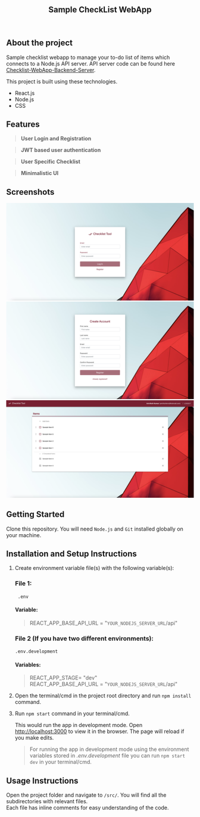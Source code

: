 <h2 align="center">
  Sample CheckList WebApp<br/>
</h2>

<br/>

## About the project

Sample checklist webapp to manage your to-do list of items which connects to a Node.js API server. API server code can be found here <a href="https://github.com/antrikshkmr/Checklist-WebApp-Backend-Server" target="_blank">Checklist-WebApp-Backend-Server</a>. <br/>

This project is built using these technologies.

- React.js
- Node.js
- CSS

## Features

> **User Login and Registration**

> **JWT based user authentication**

> **User Specific Checklist**

> **Minimalistic UI**

## Screenshots

<div align="center">
  <img alt="screenshot1" src="./src/assets/readme/screenshot1.png" />
    <img alt="screenshot2" src="./src/assets/readme/screenshot2.png" />
      <img alt="screenshot3" src="./src/assets/readme/screenshot3.png" />
</div>

## Getting Started

Clone this repository. You will need `Node.js` and `Git` installed globally on your machine.

## Installation and Setup Instructions

1.  Create environment variable file(s) with the following variable(s):

    ### **File 1**:

         .env

    #### Variable:

    > REACT_APP_BASE_API_URL = "`YOUR_NODEJS_SERVER_URL`/api"


    ### **File 2** (If you have two different environments):

        .env.development

    #### Variables:

    >REACT_APP_STAGE= "dev"<br/>
    >REACT_APP_BASE_API_URL = "`YOUR_NODEJS_SERVER_URL`/api"

2.  Open the terminal/cmd in the project root directory and run `npm install` command.

3.  Run `npm start` command in your terminal/cmd.

    This would run the app in development mode.
    Open [http://localhost:3000](http://localhost:3000) to view it in the browser.
    The page will reload if you make edits.

    > For running the app in development mode using the environment variables stored in _.env.development_ file you can run `npm start dev` in your terminal/cmd.

## Usage Instructions

Open the project folder and navigate to `/src/`. You will find all the subdirectories with relevant files.<br/>
Each file has inline comments for easy understanding of the code.<br/>
